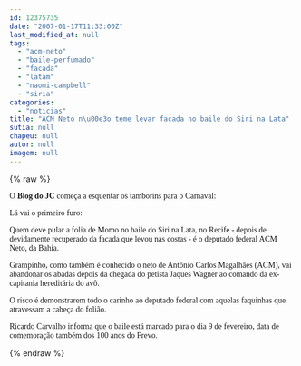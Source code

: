 ```yaml
---
id: 12375735
date: "2007-01-17T11:33:00Z"
last_modified_at: null
tags:
  - "acm-neto"
  - "baile-perfumado"
  - "facada"
  - "latam"
  - "naomi-campbell"
  - "siria"
categories:
  - "noticias"
title: "ACM Neto n\u00e3o teme levar facada no baile do Siri na Lata"
sutia: null
chapeu: null
autor: null
imagem: null
---
```

{% raw %}
<p><P><FONT face=Verdana>O<STRONG> Blog do JC</STRONG> começa a esquentar os tamborins para o Carnaval:</FONT></P></p>
<p><P><FONT face=Verdana>Lá vai o primeiro furo:</FONT></P></p>
<p><P><FONT face=Verdana>Quem deve pular a folia de Momo no baile do Siri na Lata, no Recife - depois de devidamente recuperado da facada que levou nas costas - é o deputado federal ACM Neto, da Bahia. </FONT></P></p>
<p><P><FONT face=Verdana>Grampinho, como também é conhecido o neto de Antônio Carlos Magalhães (ACM), vai abandonar os abadas depois da chegada do petista Jaques Wagner ao comando da ex-capitania hereditária do avô.</FONT></P></p>
<p><P><FONT face=Verdana>O risco é demonstrarem todo o carinho ao deputado federal com aquelas faquinhas que atravessam a cabeça do folião.</FONT></P></p>
<p><P><FONT face=Verdana>Ricardo Carvalho informa que o baile está marcado para o dia 9 de fevereiro, data de comemoração também dos 100 anos do Frevo.</FONT></P> </p>
{% endraw %}